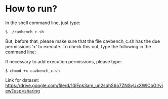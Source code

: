 
# How to run?
In the shell command line, just type:

<code>$ ./cavbench_c.sh</code>
 
But, before that, please make sure that the file cavbench_c.sh has the due permissions 'x' to execute. To check this out, type the following in the command line:

If necessary to add execution permissions, please type:

<code>$ chmod +x cavbench_c.sh</code>  


Link for dataset: https://drive.google.com/file/d/10jEpk3am_un2sqhS6o7ZNSyUxXWlCbGI/view?usp=sharing
